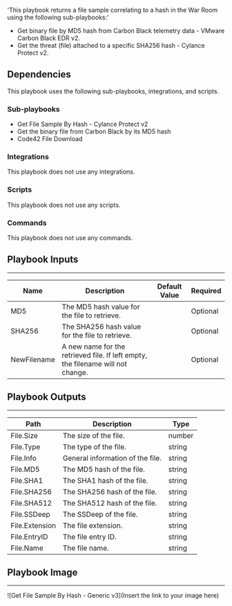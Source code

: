 'This playbook returns a file sample correlating to a hash in the War Room using the following sub-playbooks:'
- Get binary file by MD5 hash from Carbon Black telemetry data - VMware Carbon Black EDR v2.
- Get the threat (file) attached to a specific SHA256 hash - Cylance Protect v2.

## Dependencies
This playbook uses the following sub-playbooks, integrations, and scripts.

### Sub-playbooks
* Get File Sample By Hash - Cylance Protect v2
* Get the binary file from Carbon Black by its MD5 hash
* Code42 File Download

### Integrations
This playbook does not use any integrations.

### Scripts
This playbook does not use any scripts.

### Commands
This playbook does not use any commands.

## Playbook Inputs
---

| **Name** | **Description** | **Default Value** | **Required** |
| --- | --- | --- | --- |
| MD5 | The MD5 hash value for the file to retrieve. |  | Optional |
| SHA256 | The SHA256 hash value for the file to retrieve. |  | Optional |
| NewFilename | A new name for the retrieved file. If left empty, the filename will not change. |  | Optional |

## Playbook Outputs
---

| **Path** | **Description** | **Type** |
| --- | --- | --- |
| File.Size | The size of the file. | number |
| File.Type | The type of the file. | string |
| File.Info | General information of the file. | string |
| File.MD5 | The MD5 hash of the file. | string |
| File.SHA1 | The SHA1 hash of the file. | string |
| File.SHA256 | The SHA256 hash of the file. | string |
| File.SHA512 | The SHA512 hash of the file. | string |
| File.SSDeep | The SSDeep of the file. | string |
| File.Extension | The file extension. | string |
| File.EntryID | The file entry ID. | string |
| File.Name | The file name. | string |

## Playbook Image
---
![Get File Sample By Hash - Generic v3](Insert the link to your image here)